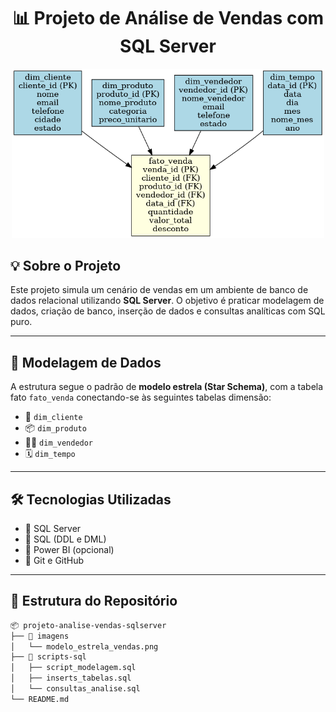 <h1 align="center">📊 Projeto de Análise de Vendas com SQL Server</h1>

<p align="center">
  <img src="modelo_estrela_vendas.png" alt="Modelo Estrela" width="500"/>
</p>

## 💡 Sobre o Projeto

Este projeto simula um cenário de vendas em um ambiente de banco de dados relacional utilizando **SQL Server**. O objetivo é praticar modelagem de dados, criação de banco, inserção de dados e consultas analíticas com SQL puro.

---

## 🧩 Modelagem de Dados

A estrutura segue o padrão de **modelo estrela (Star Schema)**, com a tabela fato `fato_venda` conectando-se às seguintes tabelas dimensão:

- 📌 `dim_cliente`
- 📦 `dim_produto`
- 🧑‍💼 `dim_vendedor`
- 🗓 `dim_tempo`

---

## 🛠 Tecnologias Utilizadas

- 🔹 SQL Server
- 🔹 SQL (DDL e DML)
- 🔹 Power BI (opcional)
- 🔹 Git e GitHub

---

## 📁 Estrutura do Repositório

```bash
📦 projeto-analise-vendas-sqlserver
├── 📂 imagens
│   └── modelo_estrela_vendas.png
├── 📂 scripts-sql
│   ├── script_modelagem.sql
│   ├── inserts_tabelas.sql
│   └── consultas_analise.sql
└── README.md
